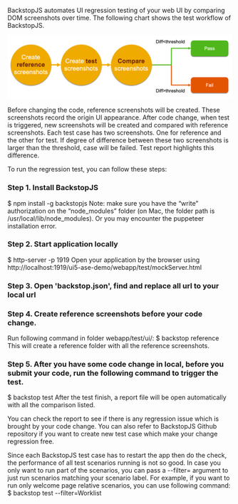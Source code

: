 BackstopJS automates UI regression testing of your web UI by comparing DOM screenshots over time. The following chart shows the test workflow of BackstopJS.

![alt tag](https://github.com/letilvy/image-source/blob/main/BackstopJS_workflow.png)
 
Before changing the code, reference screenshots will be created. These screenshots record the origin UI appearance. After code change, when test is triggered, new screenshots will be created and compared with reference screenshots. Each test case has two screenshots. One for reference and the other for test. If degree of difference between these two screenshots is larger than the threshold, case will be failed. Test report highlights this difference.
 
To run the regression test, you can follow these steps:

### Step 1. Install BackstopJS
$ npm install -g backstopjs
Note: make sure you have the “write” authorization on the “node_modules” folder (on Mac, the folder path is /usr/local/lib/node_modules). Or you may encounter the puppeteer installation error.

### Step 2. Start application locally
$ http-server -p 1919
Open your application by the browser using http://localhost:1919/ui5-ase-demo/webapp/test/mockServer.html

### Step 3. Open 'backstop.json', find and replace all url to your local url
 

### Step 4. Create reference screenshots before your code change. 
Run following command in folder webapp/test/ui/:
$ backstop reference
This will create a reference folder with all the reference screenshots.

### Step 5. After you have some code change in local, before you submit your code, run the following command to trigger the test. 
$ backstop test
After the test finish, a report file will be open automatically with all the comparison listed.
 
You can check the report to see if there is any regression issue which is brought by your code change.
You can also refer to BackstopJS Github repository if you want to create new test case which make your change regression free.

Since each BackstopJS test case has to restart the app then do the check, the performance of all test scenarios running is not so good. In case you only want to run part of the scenarios, you can pass a --filter=<scenarioLabelRegex> argument to just run scenarios matching your scenario label. For example, if you want to run only welcome page relative scenarios, you can use following command:
$ backstop test --filter=Worklist